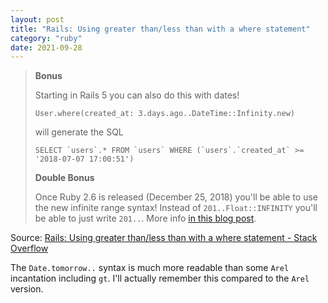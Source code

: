 ```yaml
---
layout: post
title: "Rails: Using greater than/less than with a where statement"
category: "ruby"
date: 2021-09-28
---
```


> **Bonus**
> 
> Starting in Rails 5 you can also do this with dates!
> 
>     User.where(created_at: 3.days.ago..DateTime::Infinity.new)
> 
> will generate the SQL
> 
>     SELECT `users`.* FROM `users` WHERE (`users`.`created_at` >= '2018-07-07 17:00:51')
> 
> **Double Bonus**
> 
> Once Ruby 2.6 is released (December 25, 2018) you'll be able to use the new infinite range syntax! Instead of `201..Float::INFINITY` you'll be able to just write `201..`. More info [in this blog post](https://medium.com/square-corner-blog/rubys-new-infinite-range-syntax-0-97777cf06270).

Source: [Rails: Using greater than/less than with a where statement - Stack Overflow](https://stackoverflow.com/questions/11317662/rails-using-greater-than-less-than-with-a-where-statement)

The `Date.tomorrow..` syntax is much more readable than some `Arel` incantation including `gt`.  I'll actually remember this compared to the `Arel` version.
